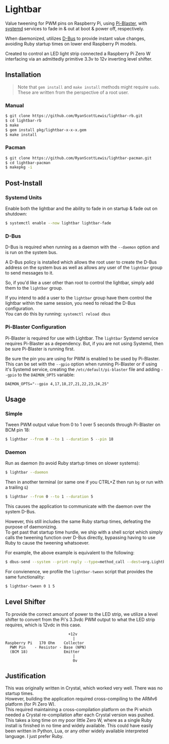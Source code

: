 # Lightbar

Value tweening for PWM pins on Raspberry Pi, using [Pi-Blaster][pi-blaster], with [systemd][systemd]
services to fade in & out at boot & power off, respectively.

When daemonized, utilizes [D-Bus][dbus] to provide instant value changes, avoiding Ruby startup times
on lower end Raspberry Pi models.

Created to control an LED light strip connected a Raspberry Pi Zero W interfacing via an admittedly
primitive 3.3v to 12v inverting level shifter.

## Installation

> Note that `gem install` and `make install` methods might require `sudo`.
> These are written from the perspective of a root user.

### Manual

```sh
$ git clone https://github.com/RyanScottLewis/lightbar-rb.git
$ cd lightbar-rb
$ make
$ gem install pkg/lightbar-x-x-x.gem
$ make install
```

### Pacman

```sh
$ git clone https://github.com/RyanScottLewis/lightbar-pacman.git
$ cd lightbar-pacman
$ makepkg -i
```

## Post-Install

### Systemd Units

Enable both the lightbar and the ability to fade in on startup & fade out on shutdown:

```sh
$ systemctl enable --now lightbar lightbar-fade
```

### D-Bus

D-Bus is required when running as a daemon with the `--daemon` option and is run on the system bus.

A D-Bus policy is installed which allows the root user to create the D-Bus address on the system bus
as well as allows any user of the `lightbar` group to send messages to it.

So, if you'd like a user other than root to control the lightbar, simply add them to the `lightbar`
group.

If you intend to add a user to the `lightbar` group have them control the lightbar within the same
session, you need to reload the D-Bus configuration.  
You can do this by running: `systemctl reload dbus`

### Pi-Blaster Configuration

Pi-Blaster is required for use with Lightbar. The `lightbar` Systemd service requires Pi-Blaster as
a dependency. But, if you are not using Systemd, then be sure Pi-Blaster is running first.

Be sure the pin you are using for PWM is enabled to be used by Pi-Blaster. This can be set with the
`--gpio` option when running Pi-Blaster or if using it's Systemd service, creating the
`/etc/default/pi-blaster` file and adding `--gpio` to the `DAEMON_OPTS` variable:

```
DAEMON_OPTS="--gpio 4,17,18,27,21,22,23,24,25"
```

## Usage

### Simple

Tween PWM output value from 0 to 1 over 5 seconds through Pi-Blaster on BCM pin 18:

```sh
$ lightbar --from 0 --to 1 --duration 5 --pin 18
```

### Daemon

Run as daemon (to avoid Ruby startup times on slower systems):

```sh
$ lightbar --daemon
```

Then in another terminal (or same one if you CTRL+Z then run `bg` or run with a trailing `&`)

```sh
$ lightbar --from 0 --to 1 --duration 5
```

This causes the application to communicate with the daemon over the system D-Bus.

However, this still includes the same Ruby startup times, defeating the purpose of daemonizing.  
To get past that startup time hurdle, we ship with a shell script which simply calls the tweening
function over D-Bus directly, bypassing having to use Ruby to cause the tweening whatsoever.

For example, the above example is equivalent to the following:

```sh
$ dbus-send --system --print-reply --type=method_call --dest=org.Lightbar / org.Lightbar.tween double:0 double:1 double:5
```

For convienence, we profile the `lightbar-tween` script that provides the same functionality:

```sh
$ lightbar-tween 0 1 5
```

## Level Shifter

To provide the correct amount of power to the LED strip, we utilize a level shifter to convert from
the Pi's 3.3vdc PWM output to what the LED strip requires, which is 12vdc in this case.

```
                            +12v
                              |
Raspberry Pi   170 Ohm    Collector
  PWM Pin    - Resistor - Base (NPN)
  (BCM 18)                Emitter
                              |
                              0v
```

## Justification

This was originally written in Crystal, which worked very well. There was no startup times.  
However, building the application required cross-compiling to the ARMv6 platform (for Pi Zero W).  
This required maintaining a cross-compilation platform on the Pi which needed a Crystal re-compilation
after each Crystal version was pushed. This takes a long time on my poor little Zero W, where as
a single Ruby install is finished in no time and widely available. This could have easily been
written in Python, Lua, or any other widely available interpreted language. I just prefer Ruby.

[pi-blaster]: https://github.com/sarfata/pi-blaster
[systemd]: https://freedesktop.org/wiki/Software/systemd/
[dbus]: https://www.freedesktop.org/wiki/Software/dbus/


